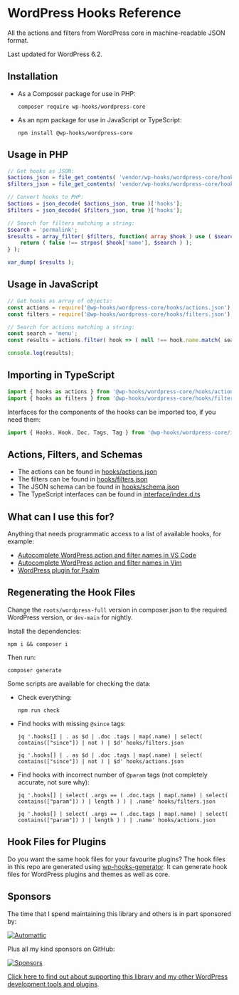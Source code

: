 # WordPress Hooks Reference

All the actions and filters from WordPress core in machine-readable JSON format.

Last updated for WordPress 6.2.

## Installation

* As a Composer package for use in PHP:
    ```shell
    composer require wp-hooks/wordpress-core
    ```
* As an npm package for use in JavaScript or TypeScript:
    ```shell
    npm install @wp-hooks/wordpress-core
    ```

## Usage in PHP

```php
// Get hooks as JSON:
$actions_json = file_get_contents( 'vendor/wp-hooks/wordpress-core/hooks/actions.json' );
$filters_json = file_get_contents( 'vendor/wp-hooks/wordpress-core/hooks/filters.json' );

// Convert hooks to PHP:
$actions = json_decode( $actions_json, true )['hooks'];
$filters = json_decode( $filters_json, true )['hooks'];

// Search for filters matching a string:
$search = 'permalink';
$results = array_filter( $filters, function( array $hook ) use ( $search ) {
    return ( false !== strpos( $hook['name'], $search ) );
} );

var_dump( $results );
```

## Usage in JavaScript

```js
// Get hooks as array of objects:
const actions = require('@wp-hooks/wordpress-core/hooks/actions.json').hooks;
const filters = require('@wp-hooks/wordpress-core/hooks/filters.json').hooks;

// Search for actions matching a string:
const search = 'menu';
const results = actions.filter( hook => ( null !== hook.name.match( search ) ) );

console.log(results);
```

## Importing in TypeScript

```typescript
import { hooks as actions } from '@wp-hooks/wordpress-core/hooks/actions.json';
import { hooks as filters } from '@wp-hooks/wordpress-core/hooks/filters.json';
```

Interfaces for the components of the hooks can be imported too, if you need them:

```typescript
import { Hooks, Hook, Doc, Tags, Tag } from '@wp-hooks/wordpress-core/interface';
```

## Actions, Filters, and Schemas

* The actions can be found in [hooks/actions.json](hooks/actions.json)
* The filters can be found in [hooks/filters.json](hooks/filters.json)
* The JSON schema can be found in [hooks/schema.json](hooks/schema.json)
* The TypeScript interfaces can be found in [interface/index.d.ts](interface/index.d.ts)

## What can I use this for?

Anything that needs programmatic access to a list of available hooks, for example:

* [Autocomplete WordPress action and filter names in VS Code](https://github.com/johnbillion/vscode-wordpress-hooks)
* [Autocomplete WordPress action and filter names in Vim](https://github.com/Mte90/deoplete-wp-hooks)
* [WordPress plugin for Psalm](https://github.com/humanmade/psalm-plugin-wordpress)

## Regenerating the Hook Files

Change the `roots/wordpress-full` version in composer.json to the required WordPress version, or `dev-main` for nightly.

Install the dependencies:

```shell
npm i && composer i
```

Then run:

```shell
composer generate
```

Some scripts are available for checking the data:

* Check everything:
  ```shell
  npm run check
  ```
* Find hooks with missing `@since` tags:
  ```shell
  jq '.hooks[] | . as $d | .doc .tags | map(.name) | select( contains(["since"]) | not ) | $d' hooks/filters.json
  ```
  ```shell
  jq '.hooks[] | . as $d | .doc .tags | map(.name) | select( contains(["since"]) | not ) | $d' hooks/actions.json
  ```
* Find hooks with incorrect number of `@param` tags (not completely accurate, not sure why):
  ```shell
  jq '.hooks[] | select( .args == ( .doc.tags | map(.name) | select( contains(["param"]) ) | length ) ) | .name' hooks/filters.json
  ```
  ```shell
  jq '.hooks[] | select( .args == ( .doc.tags | map(.name) | select( contains(["param"]) ) | length ) ) | .name' hooks/actions.json
  ```

## Hook Files for Plugins

Do you want the same hook files for your favourite plugins? The hook files in this repo are generated using [wp-hooks-generator](https://github.com/wp-hooks/generator). It can generate hook files for WordPress plugins and themes as well as core.

## Sponsors

The time that I spend maintaining this library and others is in part sponsored by:

[![Automattic](assets/gh/automattic.png)](https://automattic.com)

Plus all my kind sponsors on GitHub:

[![Sponsors](assets/gh/everyone.png)](https://github.com/sponsors/johnbillion)

[Click here to find out about supporting this library and my other WordPress development tools and plugins](https://github.com/sponsors/johnbillion).
